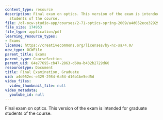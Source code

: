 ```yaml
---
content_type: resource
description: Final exam on optics. This version of the exam is intended for graduate
  students of the course.
file: /ol-ocw-studio-app/courses/2-71-optics-spring-2009/a4d052ece32929846a54d16b1be5ed5d_MIT2_71S09_gfinal.pdf
file_size: 174953
file_type: application/pdf
learning_resource_types:
- Exams
license: https://creativecommons.org/licenses/by-nc-sa/4.0/
ocw_type: OCWFile
parent_title: Exams
parent_type: CourseSection
parent_uid: 64e77695-cb47-2863-d60a-b432b2729d60
resourcetype: Document
title: Final Examination, Graduate
uid: a4d052ec-e329-2984-6a54-d16b1be5ed5d
video_files:
  video_thumbnail_file: null
video_metadata:
  youtube_id: null
---
```

Final exam on optics. This version of the exam is intended for graduate students of the course.